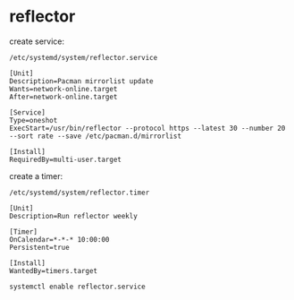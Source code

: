 # reflector

create service:

`/etc/systemd/system/reflector.service`
```
[Unit]
Description=Pacman mirrorlist update
Wants=network-online.target
After=network-online.target

[Service]
Type=oneshot
ExecStart=/usr/bin/reflector --protocol https --latest 30 --number 20 --sort rate --save /etc/pacman.d/mirrorlist

[Install]
RequiredBy=multi-user.target
```

create a timer:

`/etc/systemd/system/reflector.timer`
```
[Unit]
Description=Run reflector weekly

[Timer]
OnCalendar=*-*-* 10:00:00
Persistent=true

[Install]
WantedBy=timers.target
```

```
systemctl enable reflector.service
```
